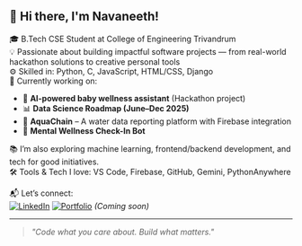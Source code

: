 ## 👋 Hi there, I'm Navaneeth!

🎓 B.Tech CSE Student at College of Engineering Trivandrum  
💡 Passionate about building impactful software projects — from real-world hackathon solutions to creative personal tools  
⚙️ Skilled in: Python, C, JavaScript, HTML/CSS, Django  
🚀 Currently working on:  
- 🔬 **AI-powered baby wellness assistant** (Hackathon project)  
- 📊 **Data Science Roadmap (June–Dec 2025)**  
- 🌊 **AquaChain** – A water data reporting platform with Firebase integration  
- 🤖 **Mental Wellness Check-In Bot**  

📚 I’m also exploring machine learning, frontend/backend development, and tech for good initiatives.  
🛠️ Tools & Tech I love: VS Code, Firebase, GitHub, Gemini, PythonAnywhere

📬 Let’s connect:  
[![LinkedIn](https://img.shields.io/badge/LinkedIn-blue?style=flat&logo=linkedin)]([https://www.linkedin.com/in/navaneeth-xxxxx](https://www.linkedin.com/in/navaneeth-krishna-g-904477334/))  
[![Portfolio](https://img.shields.io/badge/Portfolio-lightgrey?style=flat&logo=google-chrome)](https://your-portfolio-link.com) *(Coming soon)*

---

> _"Code what you care about. Build what matters."_  
